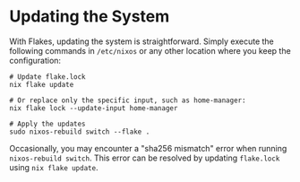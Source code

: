 # Updating the System

With Flakes, updating the system is straightforward. Simply execute the following commands in `/etc/nixos` or any other location where you keep the configuration:

```shell
# Update flake.lock
nix flake update

# Or replace only the specific input, such as home-manager:
nix flake lock --update-input home-manager

# Apply the updates
sudo nixos-rebuild switch --flake .
```

Occasionally, you may encounter a "sha256 mismatch" error when running `nixos-rebuild switch`. This error can be resolved by updating `flake.lock` using `nix flake update`.
